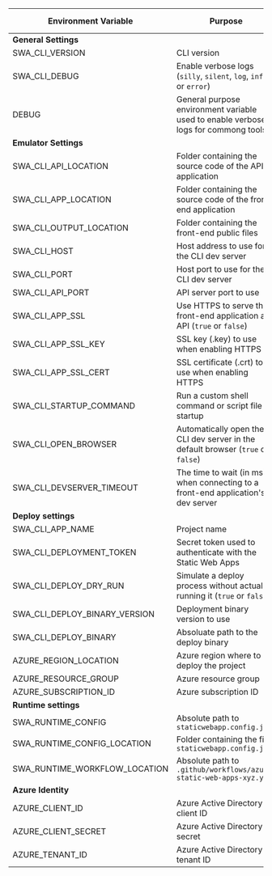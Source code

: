 | Environment Variable          | Purpose                                                                            | Read Only? | Default Value |
| ----------------------------- | ---------------------------------------------------------------------------------- | ---------- | ------------- |
| **General Settings**          |                                                                                    |            |               |
| SWA_CLI_VERSION               | CLI version                                                                        | Yes        |               |
| SWA_CLI_DEBUG                 | Enable verbose logs (`silly`, `silent`, `log`, `info` or `error`)                  |            | `log`         |
| DEBUG                         | General purpose environment variable used to enable verbose logs for commong tools |            |               |
| **Emulator Settings**         |                                                                                    |            |               |
| SWA_CLI_API_LOCATION          | Folder containing the source code of the API application                           |            | `./api`       |
| SWA_CLI_APP_LOCATION          | Folder containing the source code of the front-end application                     |            | `./`          |
| SWA_CLI_OUTPUT_LOCATION       | Folder containing the front-end public files                                       |            | `./`          |
| SWA_CLI_HOST                  | Host address to use for the CLI dev server                                         |            | `localhost`   |
| SWA_CLI_PORT                  | Host port to use for the CLI dev server                                            |            | `4280`        |
| SWA_CLI_API_PORT              | API server port to use                                                             |            | `7071`        |
| SWA_CLI_APP_SSL               | Use HTTPS to serve the front-end application and API (`true` or `false`)           |            | `false`       |
| SWA_CLI_APP_SSL_KEY           | SSL key (.key) to use when enabling HTTPS                                          |            |               |
| SWA_CLI_APP_SSL_CERT          | SSL certificate (.crt) to use when enabling HTTPS                                  |            |               |
| SWA_CLI_STARTUP_COMMAND       | Run a custom shell command or script file at startup                               |            |               |
| SWA_CLI_OPEN_BROWSER          | Automatically open the CLI dev server in the default browser (`true` or `false`)   |            | `false`       |
| SWA_CLI_DEVSERVER_TIMEOUT     | The time to wait (in ms) when connecting to a front-end application's dev server   |            | `30000`       |
| **Deploy settings**           |                                                                                    |            |               |
| SWA_CLI_APP_NAME              | Project name                                                                       |            |               |
| SWA_CLI_DEPLOYMENT_TOKEN      | Secret token used to authenticate with the Static Web Apps                         |            |               |
| SWA_CLI_DEPLOY_DRY_RUN        | Simulate a deploy process without actually running it (`true` or `false`)          |            | `false`       |
| SWA_CLI_DEPLOY_BINARY_VERSION | Deployment binary version to use                                                   |            | `stable`      |
| SWA_CLI_DEPLOY_BINARY         | Absoluate path to the deploy binary                                                | Yes        |               |
| AZURE_REGION_LOCATION         | Azure region where to deploy the project                                           |            | `West US 2`   |
| AZURE_RESOURCE_GROUP          | Azure resource group                                                               |            |               |
| AZURE_SUBSCRIPTION_ID         | Azure subscription ID                                                              |            |               |
| **Runtime settings**          |                                                                                    |            |               |
| SWA_RUNTIME_CONFIG            | Absolute path to `staticwebapp.config.json`                                        |            |               |
| SWA_RUNTIME_CONFIG_LOCATION   | Folder containing the file `staticwebapp.config.json`                              |            |               |
| SWA_RUNTIME_WORKFLOW_LOCATION | Absolute path to `.github/workflows/azure-static-web-apps-xyz.yml`                 | Yes        |               |
| **Azure Identity**            |                                                                                    |            |               |
| AZURE_CLIENT_ID               | Azure Active Directory client ID                                                   |            |               |
| AZURE_CLIENT_SECRET           | Azure Active Directory secret                                                      |            |               |
| AZURE_TENANT_ID               | Azure Active Directory tenant ID                                                   |            |               |
